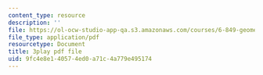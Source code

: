 ```yaml
---
content_type: resource
description: ''
file: https://ol-ocw-studio-app-qa.s3.amazonaws.com/courses/6-849-geometric-folding-algorithms-linkages-origami-polyhedra-fall-2012/9fc4e8e140574ed0a71c4a779e495174_dLjCy6RmBN4.pdf
file_type: application/pdf
resourcetype: Document
title: 3play pdf file
uid: 9fc4e8e1-4057-4ed0-a71c-4a779e495174
---
```

